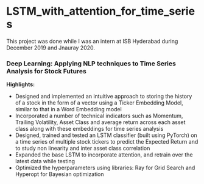 # LSTM_with_attention_for_time_series

This project was done while I was an intern at ISB Hyderabad during December 2019 and Jnauray 2020.

### Deep Learning: Applying NLP techniques to Time Series Analysis for Stock Futures 

**Highlights:**

- Designed and implemented an intuitive approach to storing the history of a stock in the form of a vector using a Ticker Embedding Model, similar to that in a Word Embedding model
- Incorporated a number of technical indicators such as Momentum, Trailing Volatility, Asset Class and average return across each asset class along with these embeddings for time series analysis
- Designed, trained and tested an LSTM classifier (built using PyTorch) on a time series of multiple stock tickers to predict the Expected Return and to study non linearity and inter asset class correlation
- Expanded the base LSTM to incorporate attention, and retrain over the latest data while testing
- Optimized the hyperparameters using libraries: Ray for Grid Search and Hyperopt for Bayesian optimization
